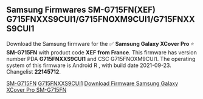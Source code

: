 <h2>Samsung Firmwares SM-G715FN(XEF) G715FNXXS9CUI1/G715FNOXM9CUI1/G715FNXXS9CUI1</h2>
Download the Samsung firmware for the ✅ <strong>Samsung Galaxy XCover Pro </strong> ⭐ <strong>SM-G715FN</strong> with product code <strong>XEF</strong> <strong> from France</strong>. This firmware has version number PDA <strong>G715FNXXS9CUI1</strong> and CSC G715FNOXM9CUI1. The operating system of this firmware is Android R , with build date 2021-09-23. Changelist <strong>22145712</strong>.


[SM-G715FN](https://samfirm.shop/samsung/model/SM-G715FN)
[G715FNXXS9CUI1](https://samfirm.shop/samsung/pda/G715FNXXS9CUI1)
[Download Firmware Samsung Galaxy XCover Pro SM-G715FN](https://samfirm.shop/samsung/firmware/460412)
